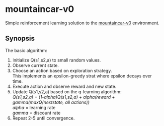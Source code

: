 # mountaincar-v0
Simple reinforcement learning solution to the [mountaincar-v0](https://gym.openai.com/envs/MountainCar-v0/) environment.

## Synopsis
The basic algorithm:
1. Initialize Q(s1,s2,a) to small random values.
2. Observe current state.
3. Choose an action based on exploration strategy.  
   This implements an epsilon-greedy strat where epsilon decays over time.
4. Execute action and observe reward and new state.
5. Update Q(s1,s2,a) based on the q-learning algorithm:  
   <i>Q(s1,s2,a) = (1-alpha)Q(s1,s2,a) + alpha(reward + gamma(maxQ(nextstate, all actions))</i>  
   <i>alpha</i> = learning rate  
   <i>gamma</i> = discount rate  
6. Repeat 2-5 until convergence.
